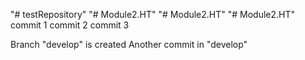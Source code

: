 "# testRepository"
"# Module2.HT" 
"# Module2.HT"
"# Module2.HT" 
commit 1
commit 2
commit 3

Branch "develop" is created
Another commit in "develop"
